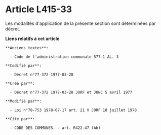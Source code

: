 # Article L415-33

Les modalités d'application de la présente section sont déterminées par décret.

**Liens relatifs à cet article**

	**Anciens textes**:

	  - Code de l'administration communale 577-1 AL. 3

	**Codifié par**:

	  - Décret n°77-372 1977-03-28

	**Créé par**:

	  - Décret n°77-372 1977-03-28 JORF et JONC 5 avril 1977

	**Modifié par**:

	  - Loi n°78-753 1978-07-17 art. 21 V JORF 18 juillet 1978

	**Cité par**:

	  - CODE DES COMMUNES. - art. R422-47 (Ab)
